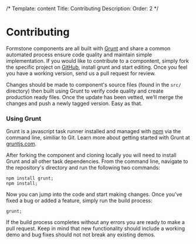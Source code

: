 /*
Template: content
Title: Contributing
Description:
Order: 2
*/

# Contributing

Formstone components are all built with [Grunt](http://gruntjs.com/) and share a common automated process ensure code quality and maintain simple implementation. If you would like to contribute to a compontent, simply fork the specific project on [GitHub](http://www.github.com/), install grunt and start editing. Once you feel you have a working version, send us a pull request for review.

Changes should be made to component's source files (found in the <code>src/</code> directory) then built using Grunt to verify code quality and create production ready files. Once the update has been vetted, we'll merge the changes and push a newly tagged version. Easy as that.

### Using Grunt

Grunt is a javascript task runner installed and managed with [npm](https://npmjs.org/) via the command line, similiar to Git. Learn more about getting started with Grunt at [gruntjs.com](http://gruntjs.com/getting-started).

After forking the component and cloning locally you will need to install Grunt and all other task dependencies. From the command line, navigate to the repository's directory and run the following two commands:

<pre class="example"><code>npm install grunt;
npm install;</code></pre>

Now you can jump into the code and start making changes. Once you've fixed a bug or added a feature, simply run the build process:

<pre class="example"><code>grunt;</code></pre>

If the build process completes without any errors you are ready to make a pull request. Keep in mind that new functionality should include a working demo and bug fixes should not not break any existing demos.
